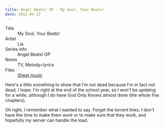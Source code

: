 ```yaml
---
title: Angel Beats! OP - My Soul, Your Beats!
date: 2012-04-22
---
```


<dl>
  <dt>Title</dt>
  <dd>My Soul, Your Beats!</dd>
  <dt>Artist</dt>
  <dd>Lia</dd>
  <dt>Series info</dt>
  <dd>Angel Beats! OP</dd>
  <dt>Notes</dt>
  <dd>TV, Melody+lyrics</dd>
  <dt>Files</dt>
  <dd><a href="/files/sheetmusic/my_soul.pdf">Sheet music</a></dd>
</dl>

Here's a little something to show that I'm not dead because I'm in fact
not dead, I hope.  I'm right at the end of the school year, so I won't
be updatng for a while, although I do have God Only Knows almost done
(the whole five chapters).

Oh right, I remember what I wanted to say.  Forget the torrent links.  I
don't have the time to make them work or to make sure that they work,
and hopefully my server can handle the load.

